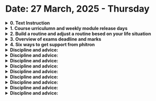 <h1>Date: 27 March, 2025 - Thursday</h1>

<details>
    <summary>
        <strong>0. Text Instruction</strong>
    </summary>
    <ul>
        <li>আজ তোমাদের জন্য বিশেষ একটা দিন। কারন আজ থেকে শুরু হলো তোমাদের প্রোগ্রামিং শেখার জার্নি। অনেক এক্সাইটিং এবং লম্বা একটা জার্নি তবে স্টেপ বাই স্টেপ যদি তুমি আগাতে থাকো তাহলে দেখবা গন্তব্যে চলে আসছো। আজকের মডিউলটা হচ্ছে মূলত ওয়ার্মআপ মডিউল। এজন্য এই মডিউলটা হলো মডিউল নাম্বার শূন্য।</li>
        <li>আজকে কিন্তু আমরা কোন প্রোগ্রামিং করবোনা। আজকে দেখবো ফাইট্রনে প্রোগ্রামিং শেখার জার্নি শুরুর আগে কি কি জিনিসগুলো জানা লাগবে সেগুলো প্লাস প্রোগ্রামিং করার বেসিক টুলস গুলোর সেটাপ। এই দুইটা টপিক মিলিয়ে আজকের ওরিয়েন্টেশন মডিউল কিছুটা বড় হয়েছে। এটা দেখে ঘাবড়ে যাওয়ার কিছু নাই। মেইন মডিউল গুলোতে ১০ টার বেশী ভিডিও থাকবেনা। আজকে যাস্ট তোমার কাজ হলো সেটাপ গুলো ঠিকমতো করা। এবং কোন প্রবলেম ফেইস করলে গ্রুপে অথবা সাপোর্ট সেশনের মাধ্যমে হেল্প নেওয়া। আর অবশ্যই ফাইট্রনের সম্পূর্ণ সিস্টেম নিয়ে যে আইডিয়া দেওয়া হয়েছে সেগুলো ভালোভাবে মনে রাখতে হবে।</li>
        <li>সো তোমাদের প্রত্যেকের জন্য শুভ কামনা। সিরিয়াসলি এবং সিনসিয়ারলি শুরু করে দাও। এবং নিজের সাথে ওয়াদা করো যতো যা কিছুই আসুক এই একটা বছর আমি লেগে থাকবো। আর মনে রাখবে যে চেষ্টা করে সে হেরে যায়না। তুমি ডেডিকেটেড ভাবে আমাদের দেখানো রাস্তায় পরিশ্রম করতে থাকো। যাত্রার শেষে বিজয়ের হাসিটা একসাথেই আমরা হাসবো।</li>
    <ul>
</details>

<details>
    <summary>
        <strong>1. Course urriculumn and weekly module release days</strong>
    </summary>
    <ul>
        <li>Weekly 4 days class. Days - saturday, sunday, tuesday, thursday.</li>
        <li>Thursday wil be get assignment or exam. Like midterm, class test or final exam.</li>
        <li>Semester break 7 days and cover to all topics.</li>
    <ul>
</details>

<details>
    <summary>
        <strong>2. Build a routine and adjust a routine besed on your life situation</strong>
    </summary>
    <ul>
        <li>24 hours divided by 3 = 8.</li>
        <li>Routine type = job holder, student and single person..</li>
    <ul>
</details>

<details>
    <summary>
        <strong>3. Overview of exams deadline and marks</strong>
    </summary>
    <ul>
        <li>Task submit to 24 hours on-time then marks will get 100%.</li>
        <li>Marks system are 100%, 90% and 80%.</li>
        <li>Copy for learn and practice not examination.</li>
    <ul>
</details>

<details>
    <summary>
        <strong>4. Six ways to get support from phitron</strong>
    </summary>
    <ul>
        <li>Try to 1-2 hour problem solve. Otherwise go to help desk.</li>
        <li>Search related problem in phitron help desk.</li>
        <li>Post to your problem with full screenshot.</li>
        <li>Check to support season schedule.</li>
        <li>A mentor.</li>
        <li>With phone call or email.</li>
        <code>
            #include <stdio.h>
            int main() {
                int i = 8;
                while(i <= 200) {
                    printf("%d\n", i);
                    i += 8;
                }
                return 0;
            }
        </code>
    <ul>
</details>

<details>
    <summary>
        <strong>Discipline and advice:</strong>
    </summary>
    <ul>
        <li>Foundation make a strong and solid.</li>
        <li>Foundation make a strong and solid.</li>
        <li>Foundation make a strong and solid.</li>
    <ul>
</details>

<details>
    <summary>
        <strong>Discipline and advice:</strong>
    </summary>
    <ul>
        <li>Foundation make a strong and solid.</li>
        <li>Foundation make a strong and solid.</li>
        <li>Foundation make a strong and solid.</li>
    <ul>
</details>

<details>
    <summary>
        <strong>Discipline and advice:</strong>
    </summary>
    <ul>
        <li>Foundation make a strong and solid.</li>
        <li>Foundation make a strong and solid.</li>
        <li>Foundation make a strong and solid.</li>
    <ul>
</details>

<details>
    <summary>
        <strong>Discipline and advice:</strong>
    </summary>
    <ul>
        <li>Foundation make a strong and solid.</li>
        <li>Foundation make a strong and solid.</li>
        <li>Foundation make a strong and solid.</li>
    <ul>
</details>

<details>
    <summary>
        <strong>Discipline and advice:</strong>
    </summary>
    <ul>
        <li>Foundation make a strong and solid.</li>
        <li>Foundation make a strong and solid.</li>
        <li>Foundation make a strong and solid.</li>
    <ul>
</details>

<details>
    <summary>
        <strong>Discipline and advice:</strong>
    </summary>
    <ul>
        <li>Foundation make a strong and solid.</li>
        <li>Foundation make a strong and solid.</li>
        <li>Foundation make a strong and solid.</li>
    <ul>
</details>

<details>
    <summary>
        <strong>Discipline and advice:</strong>
    </summary>
    <ul>
        <li>Foundation make a strong and solid.</li>
        <li>Foundation make a strong and solid.</li>
        <li>Foundation make a strong and solid.</li>
    <ul>
</details>

<details>
    <summary>
        <strong>Discipline and advice:</strong>
    </summary>
    <ul>
        <li>Foundation make a strong and solid.</li>
        <li>Foundation make a strong and solid.</li>
        <li>Foundation make a strong and solid.</li>
    <ul>
</details>

<details>
    <summary>
        <strong>Discipline and advice:</strong>
    </summary>
    <ul>
        <li>Foundation make a strong and solid.</li>
        <li>Foundation make a strong and solid.</li>
        <li>Foundation make a strong and solid.</li>
    <ul>
</details>